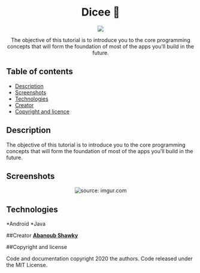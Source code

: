 
<h1 align="center">Dicee 🎲</h1>
<p align="center">
     <img src="https://encrypted-tbn0.gstatic.com/images?q=tbn%3AANd9GcQnW8HfuG_dxk4tbw_TmNKnNxa0PJtckBIdoBN99b6lVwXenT-P&usqp=CAU"/>
</p> 

<p align="center">
  The objective of this tutorial is to introduce you to the core programming concepts that will form the foundation of most of the apps   you’ll build in the future.
</p>

## Table of contents

- [Description](#description)
- [Screenshots](#screenshots)
- [Technologies](#technologies)
- [Creator](#creator)
- [Copyright and licence](#copyright)


## Description
<p>
  The objective of this tutorial is to introduce you to the core programming concepts that will form the foundation of most of the apps   you’ll build in the future.
</p>
  
## Screenshots
<p align="center">
<img src="https://i.imgur.com/Soesd5N.gif" title="source: imgur.com" />
</p>

## Technologies
*Android
*Java

##Creator
[**Abanoub Shawky**](https://github.com/Abanoub-Showky)

##Copyright and license
<p>
   Code and documentation copyright 2020 the authors. Code released under the MIT License.
</p>

